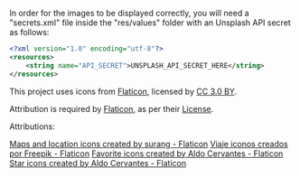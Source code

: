 In order for the images to be displayed correctly, you will need a "secrets.xml" file inside the "res/values" folder with an Unsplash API secret as follows:

```xml
<?xml version="1.0" encoding="utf-8"?>
<resources>
    <string name="API_SECRET">UNSPLASH_API_SECRET_HERE</string>
</resources>
```

This project uses icons from [Flaticon](https://www.flaticon.com/), licensed by [CC 3.0 BY](http://creativecommons.org/licenses/by/3.0/).

Attribution is required by [Flaticon](https://www.flaticon.com/), as per their [License](https://file000.flaticon.com/downloads/license/license.pdf).

Attributions:

<a href="https://www.flaticon.com/free-icons/maps-and-location" title="maps and location icons">Maps and location icons created by surang - Flaticon</a>
<a href="https://www.flaticon.es/iconos-gratis/viaje" title="viaje iconos">Viaje iconos creados por Freepik - Flaticon</a>
<a href="https://www.flaticon.com/free-icons/favorite" title="favorite icons">Favorite icons created by Aldo Cervantes - Flaticon</a>
<a href="https://www.flaticon.com/free-icons/star" title="star icons">Star icons created by Aldo Cervantes - Flaticon</a>